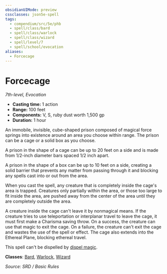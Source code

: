 ```yaml
---
obsidianUIMode: preview
cssclasses: json5e-spell
tags:
  - compendium/src/5e/phb
  - spell/class/bard
  - spell/class/warlock
  - spell/class/wizard
  - spell/level/7
  - spell/school/evocation
aliases:
  - Forcecage
---
```

# Forcecage
*7th-level, Evocation*  

- **Casting time:** 1 action
- **Range:** 100 feet
- **Components:** V, S, ruby dust worth 1,500 gp
- **Duration:** 1 hour

An immobile, invisible, cube-shaped prison composed of magical force springs into existence around an area you choose within range. The prison can be a cage or a solid box as you choose.

A prison in the shape of a cage can be up to 20 feet on a side and is made from 1/2-inch diameter bars spaced 1/2 inch apart.

A prison in the shape of a box can be up to 10 feet on a side, creating a solid barrier that prevents any matter from passing through it and blocking any spells cast into or out from the area.

When you cast the spell, any creature that is completely inside the cage's area is trapped. Creatures only partially within the area, or those too large to fit inside the area, are pushed away from the center of the area until they are completely outside the area.

A creature inside the cage can't leave it by nonmagical means. If the creature tries to use teleportation or interplanar travel to leave the cage, it must first make a Charisma saving throw. On a success, the creature can use that magic to exit the cage. On a failure, the creature can't exit the cage and wastes the use of the spell or effect. The cage also extends into the Ethereal Plane, blocking ethereal travel.

This spell can't be dispelled by [dispel magic](compendium/spells/dispel-magic.md).

**Classes**: [Bard](bard.md), [Warlock](warlock.md), [Wizard](wizard.md)

*Source: SRD / Basic Rules*